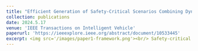 ```yaml
---
title: "Efficient Generation of Safety-Critical Scenarios Combining Dynamic and Static Scenario Parameters"
collection: publications
date: 2024.5.17
venue: 'IEEE Transactions on Intelligent Vehicle'
paperurl: 'https://ieeexplore.ieee.org/abstract/document/10533445'
excerpt: <img src='/images/paper1-framework.png'><br/> Safety-critical scenarios are essential for the safety evaluation of autonomous vehicles. To improve the efficiency of scenario generation, we propose an efficient safety-critical scenario generation method combining dynamic and static parameters that constitute a scenario by alternating the optimization of them. The proposed method enables more efficient, diverse, generalized, and plausible scenario generation with less time and arithmetic cost.
---
```




